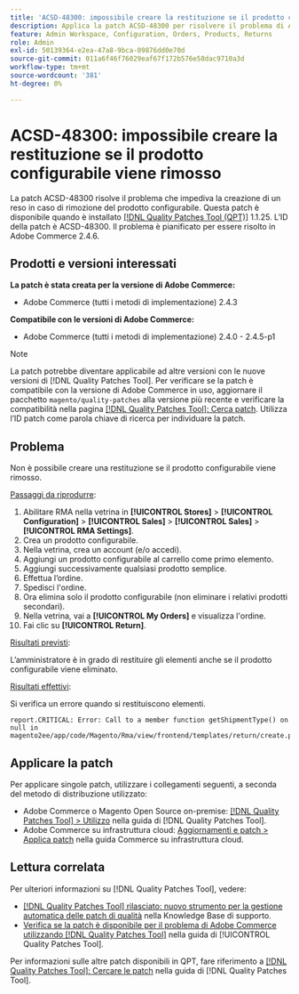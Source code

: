```yaml
---
title: 'ACSD-48300: impossibile creare la restituzione se il prodotto configurabile viene rimosso'
description: Applica la patch ACSD-48300 per risolvere il problema di Adobe Commerce, per il quale non è possibile creare una restituzione se il prodotto configurabile viene rimosso.
feature: Admin Workspace, Configuration, Orders, Products, Returns
role: Admin
exl-id: 50139364-e2ea-47a8-9bca-09876dd0e70d
source-git-commit: 011a6f46f76029eaf67f172b576e58dac9710a3d
workflow-type: tm+mt
source-wordcount: '381'
ht-degree: 0%

---
```


# ACSD-48300: impossibile creare la restituzione se il prodotto configurabile viene rimosso

La patch ACSD-48300 risolve il problema che impediva la creazione di un reso in caso di rimozione del prodotto configurabile. Questa patch è disponibile quando è installato [[!DNL Quality Patches Tool (QPT)]](https://experienceleague.adobe.com/en/docs/commerce-operations/tools/quality-patches-tool/quality-patches-tool-to-self-serve-quality-patches) 1.1.25. L’ID della patch è ACSD-48300. Il problema è pianificato per essere risolto in Adobe Commerce 2.4.6.

## Prodotti e versioni interessati

**La patch è stata creata per la versione di Adobe Commerce:**

* Adobe Commerce (tutti i metodi di implementazione) 2.4.3

**Compatibile con le versioni di Adobe Commerce:**

* Adobe Commerce (tutti i metodi di implementazione) 2.4.0 - 2.4.5-p1

>[!NOTE]
>
>La patch potrebbe diventare applicabile ad altre versioni con le nuove versioni di [!DNL Quality Patches Tool]. Per verificare se la patch è compatibile con la versione di Adobe Commerce in uso, aggiornare il pacchetto `magento/quality-patches` alla versione più recente e verificare la compatibilità nella pagina [[!DNL Quality Patches Tool]: Cerca patch](https://experienceleague.adobe.com/tools/commerce-quality-patches/index.html). Utilizza l’ID patch come parola chiave di ricerca per individuare la patch.

## Problema

Non è possibile creare una restituzione se il prodotto configurabile viene rimosso.

<u>Passaggi da riprodurre</u>:

1. Abilitare RMA nella vetrina in **[!UICONTROL Stores]** > **[!UICONTROL Configuration]** > **[!UICONTROL Sales]** > **[!UICONTROL Sales]** > **[!UICONTROL RMA Settings]**.
1. Crea un prodotto configurabile.
1. Nella vetrina, crea un account (e/o accedi).
1. Aggiungi un prodotto configurabile al carrello come primo elemento.
1. Aggiungi successivamente qualsiasi prodotto semplice.
1. Effettua l’ordine.
1. Spedisci l&#39;ordine.
1. Ora elimina solo il prodotto configurabile (non eliminare i relativi prodotti secondari).
1. Nella vetrina, vai a **[!UICONTROL My Orders]** e visualizza l&#39;ordine.
1. Fai clic su **[!UICONTROL Return]**.

<u>Risultati previsti</u>:

L’amministratore è in grado di restituire gli elementi anche se il prodotto configurabile viene eliminato.

<u>Risultati effettivi</u>:

Si verifica un errore quando si restituiscono elementi.

```
report.CRITICAL: Error: Call to a member function getShipmentType() on null in magento2ee/app/code/Magento/Rma/view/frontend/templates/return/create.phtml:52
```

## Applicare la patch

Per applicare singole patch, utilizzare i collegamenti seguenti, a seconda del metodo di distribuzione utilizzato:

* Adobe Commerce o Magento Open Source on-premise: [[!DNL Quality Patches Tool] > Utilizzo](/help/tools/quality-patches-tool/usage.md) nella guida di [!DNL Quality Patches Tool].
* Adobe Commerce su infrastruttura cloud: [Aggiornamenti e patch > Applica patch](https://experienceleague.adobe.com/docs/commerce-cloud-service/user-guide/develop/upgrade/apply-patches.html) nella guida Commerce su infrastruttura cloud.

## Lettura correlata

Per ulteriori informazioni su [!DNL Quality Patches Tool], vedere:

* [[!DNL Quality Patches Tool] rilasciato: nuovo strumento per la gestione automatica delle patch di qualità](https://experienceleague.adobe.com/en/docs/commerce-operations/tools/quality-patches-tool/quality-patches-tool-to-self-serve-quality-patches) nella Knowledge Base di supporto.
* [Verifica se la patch è disponibile per il problema di Adobe Commerce utilizzando  [!DNL Quality Patches Tool]](/help/tools/quality-patches-tool/patches-available-in-qpt/check-patch-for-magento-issue-with-magento-quality-patches.md) nella guida di [!UICONTROL Quality Patches Tool].


Per informazioni sulle altre patch disponibili in QPT, fare riferimento a [[!DNL Quality Patches Tool]: Cercare le patch](https://experienceleague.adobe.com/tools/commerce-quality-patches/index.html) nella guida di [!DNL Quality Patches Tool].

